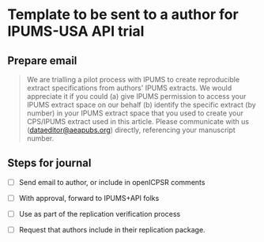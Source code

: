 # Template to be sent to a author for IPUMS-USA API trial

## Prepare email

> We are trialling a pilot process with IPUMS to create reproducible extract specifications from authors' IPUMS extracts. We would appreciate it if you could (a) give IPUMS permission to access your IPUMS extract space on our behalf (b) identify the specific extract (by number) in your IPUMS extract space that you used to create your CPS/IPUMS extract used in this article. Please communicate with us (dataeditor@aeapubs.org) directly, referencing your manuscript number. 


## Steps for journal

- [ ] Send email to author, or include in openICPSR comments
- [ ] With approval, forward to IPUMS+API folks
- [ ] Use as part of the replication verification process
- [ ] Request that authors include in their replication package.


